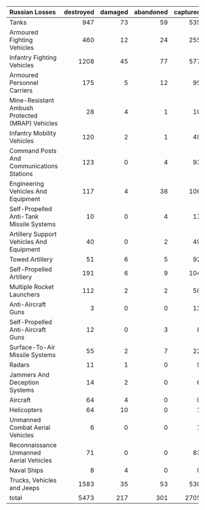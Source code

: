 | Russian Losses                                   |   destroyed |   damaged |   abandoned |   captured |   total |
|:-------------------------------------------------|------------:|----------:|------------:|-----------:|--------:|
| Tanks                                            |         947 |        73 |          59 |        535 |    1614 |
| Armoured Fighting Vehicles                       |         460 |        12 |          24 |        255 |     751 |
| Infantry Fighting Vehicles                       |        1208 |        45 |          77 |        577 |    1907 |
| Armoured Personnel Carriers                      |         175 |         5 |          12 |         95 |     287 |
| Mine-Resistant Ambush Protected  (MRAP) Vehicles |          28 |         4 |           1 |         10 |      43 |
| Infantry Mobility Vehicles                       |         120 |         2 |           1 |         49 |     172 |
| Command Posts And Communications Stations        |         123 |         0 |           4 |         93 |     220 |
| Engineering Vehicles And Equipment               |         117 |         4 |          38 |        106 |     265 |
| Self-Propelled Anti-Tank Missile Systems         |          10 |         0 |           4 |         17 |      31 |
| Artillery Support Vehicles And Equipment         |          40 |         0 |           2 |         49 |      91 |
| Towed Artillery                                  |          51 |         6 |           5 |         92 |     154 |
| Self-Propelled Artillery                         |         191 |         6 |           9 |        104 |     310 |
| Multiple Rocket Launchers                        |         112 |         2 |           2 |         50 |     166 |
| Anti-Aircraft Guns                               |           3 |         0 |           0 |         13 |      16 |
| Self-Propelled Anti-Aircraft Guns                |          12 |         0 |           3 |          8 |      23 |
| Surface-To-Air Missile Systems                   |          55 |         2 |           7 |         22 |      86 |
| Radars                                           |          11 |         1 |           0 |          9 |      21 |
| Jammers And Deception Systems                    |          14 |         2 |           0 |          6 |      22 |
| Aircraft                                         |          64 |         4 |           0 |          0 |      68 |
| Helicopters                                      |          64 |        10 |           0 |          1 |      75 |
| Unmanned Combat Aerial Vehicles                  |           6 |         0 |           0 |          1 |       7 |
| Reconnaissance Unmanned Aerial Vehicles          |          71 |         0 |           0 |         83 |     154 |
| Naval Ships                                      |           8 |         4 |           0 |          0 |      12 |
| Trucks, Vehicles and Jeeps                       |        1583 |        35 |          53 |        530 |    2201 |
| total                                            |        5473 |       217 |         301 |       2705 |    8696 |